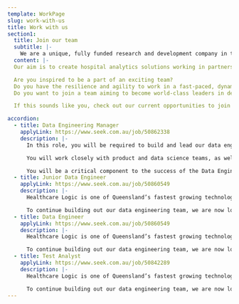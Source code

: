```yaml
---
template: WorkPage
slug: work-with-us
title: Work with us
section1:
  title: Join our team
  subtitle: |-
    We are a unique, fully funded research and development company in the Healthcare sector based in the Gold Coast.
  content: |-
  Our aim is to create hospital analytics solutions working in partnership with various health services and academic institutions. We are a motivated, high-performing team interested in improving access to hospital and health services.

  Are you inspired to be a part of an exciting team?
  Do you have the resilience and agility to work in a fast-paced, dynamic environment?
  Do you want to join a team aiming to become world-class leaders in developing software and implementing data analytics systems?

  If this sounds like you, check out our current opportunities to join our team…

accordion:
  - title: Data Engineering Manager
    applyLink: https://www.seek.com.au/job/50862338
    description: |-
      In this role, you will be required to build and lead our data engineering functions and assist the members of your team to grow both technically and professionally. Your team will be primarily responsible for ensuring the timely delivery of installations and the successful completion of complex technical projects. 

      You will work closely with product and data science teams, as well as subject matter experts from our customer success team in requirements gathering, project planning and execution.

      You will be a critical component to the success of the Data Engineering team. You are someone with the right attitude for success, with the balance of firm and compassionate approach to building a high performing team. You want to see your team members shine and take credit for what they do. You love mentoring engineers, advancing best practices, and delivering components for our actual ‘big data’ architecture.
  - title: Junior Data Engineer
    applyLink: https://www.seek.com.au/job/50860549
    description: |-
      Healthcare Logic is one of Queensland’s fastest growing technology start-ups, and we are aiming for global market leadership within the next five years.  We build software to help hospitals work better.  We are fully funded and currently transacting in five jurisdictions.  Our flagship product is SystemView: a new-to-the-world analytics platform using high-frequency data automation and a proprietary UI to give clinical and executive leaders in hospitals previously unobtainable insights and actionable data. We currently have 32 staff and growing.

      To continue building out our data engineering team, we are now looking for a committed and motivated individual to join us at an exciting time of rapid expansion.  The successful candidate will have technical experience combining both a good working knowledge of database architecture, design, and approaches to integration (with focused knowledge of SQL), and significant devops experience as well as familiarity with version control software such as Git.
  - title: Data Engineer
    applyLink: https://www.seek.com.au/job/50860549
    description: |-
      Healthcare Logic is one of Queensland’s fastest growing technology start-ups, and we are aiming for global market leadership within the next five years.  We build software to help hospitals work better.  We are fully funded and currently transacting in five jurisdictions.  Our flagship product is SystemView: a new-to-the-world analytics platform using high-frequency data automation and a proprietary UI to give clinical and executive leaders in hospitals previously unobtainable insights and actionable data. We currently have 32 staff and growing.

      To continue building out our data engineering team, we are now looking for a committed and motivated individual to join us at an exciting time of rapid expansion.  The successful candidate will have technical experience combining both a good working knowledge of database architecture, design, and approaches to integration (with focused knowledge of SQL), and significant devops experience as well as familiarity with version control software such as Git.
  - title: Test Analyst
    applyLink: https://www.seek.com.au/job/50842289
    description: |-
      Healthcare Logic is one of Queensland’s fastest growing technology start-ups, and we are aiming for global market leadership within the next five years.  We build software to help hospitals work better.  We are fully funded and currently transacting in five jurisdictions.  Our flagship product is SystemView: a new-to-the-world analytics platform using high-frequency data automation and a proprietary UI to give clinical and executive leaders in hospitals previously unobtainable insights and actionable data. We currently have 32 staff and growing.

      To continue building out our data engineering team, we are now looking for a committed and motivated individual to join us at an exciting time of rapid expansion.  The successful candidate will have technical experience combining both a good working knowledge of database architecture, design, and approaches to integration (with focused knowledge of SQL), and significant devops experience as well as familiarity with version control software such as Git.
---
```

